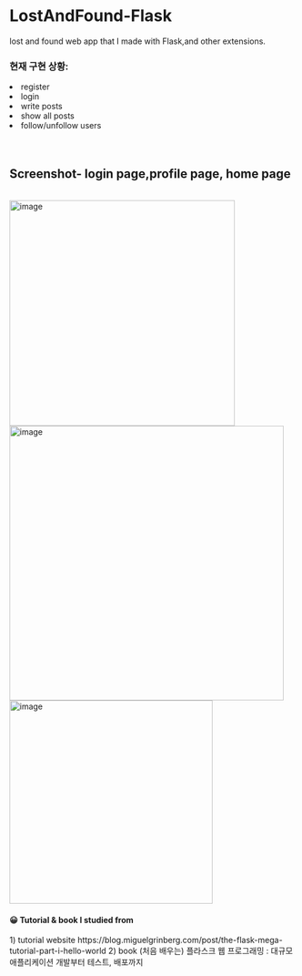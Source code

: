# LostAndFound-Flask
lost and found web app that I made with Flask,and other extensions.
<br>

<h3>현재 구현 상황: </h3>
<li>register</li> 
<li>login</li>
<li>write posts</li>
<li>show all posts</li>
<li>follow/unfollow users</li>
<br><br>
<h2>Screenshot- login page,profile page, home page</h2>
<br>
<span><img width="396" alt="image" src="https://user-images.githubusercontent.com/74696590/163670830-efaf3253-ac7c-4c87-9663-0f6fdf247063.png">
<img width="482" alt="image" src="https://user-images.githubusercontent.com/74696590/163670879-e744ea6e-2c07-4fe5-bd25-9fdfcea403d6.png">
<img width="357" alt="image" src="https://user-images.githubusercontent.com/74696590/163670906-3378fd2d-3228-42da-a2e8-5e010c2393ba.png">
</span>

<h4>😀 Tutorial & book I studied from</h4>
1) tutorial website
https://blog.miguelgrinberg.com/post/the-flask-mega-tutorial-part-i-hello-world
2) book
(처음 배우는) 플라스크 웹 프로그래밍 : 대규모 애플리케이션 개발부터 테스트, 배포까지
